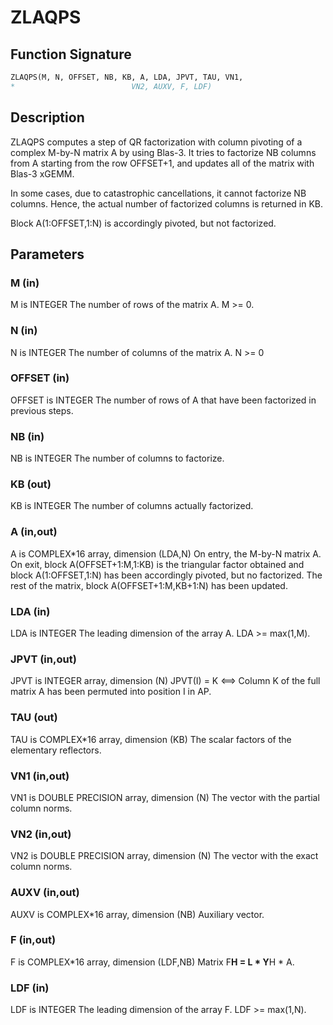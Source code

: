 # ZLAQPS

## Function Signature

```fortran
ZLAQPS(M, N, OFFSET, NB, KB, A, LDA, JPVT, TAU, VN1,
*                          VN2, AUXV, F, LDF)
```

## Description


 ZLAQPS computes a step of QR factorization with column pivoting
 of a complex M-by-N matrix A by using Blas-3.  It tries to factorize
 NB columns from A starting from the row OFFSET+1, and updates all
 of the matrix with Blas-3 xGEMM.

 In some cases, due to catastrophic cancellations, it cannot
 factorize NB columns.  Hence, the actual number of factorized
 columns is returned in KB.

 Block A(1:OFFSET,1:N) is accordingly pivoted, but not factorized.

## Parameters

### M (in)

M is INTEGER The number of rows of the matrix A. M >= 0.

### N (in)

N is INTEGER The number of columns of the matrix A. N >= 0

### OFFSET (in)

OFFSET is INTEGER The number of rows of A that have been factorized in previous steps.

### NB (in)

NB is INTEGER The number of columns to factorize.

### KB (out)

KB is INTEGER The number of columns actually factorized.

### A (in,out)

A is COMPLEX*16 array, dimension (LDA,N) On entry, the M-by-N matrix A. On exit, block A(OFFSET+1:M,1:KB) is the triangular factor obtained and block A(1:OFFSET,1:N) has been accordingly pivoted, but no factorized. The rest of the matrix, block A(OFFSET+1:M,KB+1:N) has been updated.

### LDA (in)

LDA is INTEGER The leading dimension of the array A. LDA >= max(1,M).

### JPVT (in,out)

JPVT is INTEGER array, dimension (N) JPVT(I) = K <==> Column K of the full matrix A has been permuted into position I in AP.

### TAU (out)

TAU is COMPLEX*16 array, dimension (KB) The scalar factors of the elementary reflectors.

### VN1 (in,out)

VN1 is DOUBLE PRECISION array, dimension (N) The vector with the partial column norms.

### VN2 (in,out)

VN2 is DOUBLE PRECISION array, dimension (N) The vector with the exact column norms.

### AUXV (in,out)

AUXV is COMPLEX*16 array, dimension (NB) Auxiliary vector.

### F (in,out)

F is COMPLEX*16 array, dimension (LDF,NB) Matrix F**H = L * Y**H * A.

### LDF (in)

LDF is INTEGER The leading dimension of the array F. LDF >= max(1,N).

